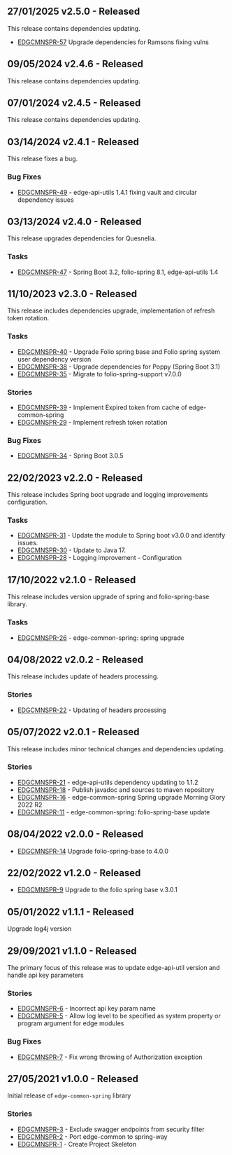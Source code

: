 ## 27/01/2025 v2.5.0 - Released
This release contains dependencies updating.

* [EDGCMNSPR-57](https://folio-org.atlassian.net/browse/EDGCMNSPR-57) Upgrade dependencies for Ramsons fixing vulns

## 09/05/2024 v2.4.6 - Released
This release contains dependencies updating.

## 07/01/2024 v2.4.5 - Released
This release contains dependencies updating.

## 03/14/2024 v2.4.1 - Released
This release fixes a bug.

### Bug Fixes
* [EDGCMNSPR-49](https://folio-org.atlassian.net/browse/EDGCMNSPR-49) - edge-api-utils 1.4.1 fixing vault and circular dependency issues

## 03/13/2024 v2.4.0 - Released
This release upgrades dependencies for Quesnelia.

### Tasks
* [EDGCMNSPR-47](https://folio-org.atlassian.net/browse/EDGCMNSPR-47) - Spring Boot 3.2, folio-spring 8.1, edge-api-utils 1.4

## 11/10/2023 v2.3.0 - Released
This release includes dependencies upgrade, implementation of refresh token rotation.

### Tasks
* [EDGCMNSPR-40](https://issues.folio.org/browse/EDGCMNSPR-40) - Upgrade Folio spring base and Folio spring system user dependency version
* [EDGCMNSPR-38](https://issues.folio.org/browse/EDGCMNSPR-38) - Upgrade dependencies for Poppy (Spring Boot 3.1)
* [EDGCMNSPR-35](https://issues.folio.org/browse/EDGCMNSPR-35) - Migrate to folio-spring-support v7.0.0

### Stories
* [EDGCMNSPR-39](https://issues.folio.org/browse/EDGCMNSPR-39) - Implement Expired token from cache of edge-common-spring
* [EDGCMNSPR-29](https://issues.folio.org/browse/EDGCMNSPR-29) - Implement refresh token rotation

### Bug Fixes
* [EDGCMNSPR-34](https://issues.folio.org/browse/EDGCMNSPR-34) - Spring Boot 3.0.5

## 22/02/2023 v2.2.0 - Released
This release includes Spring boot upgrade and logging improvements configuration.

### Tasks
* [EDGCMNSPR-31](https://issues.folio.org/browse/EDGCMNSPR-31) - Update the module to Spring boot v3.0.0 and identify issues.
* [EDGCMNSPR-30](https://issues.folio.org/browse/EDGCMNSPR-30) - Update to Java 17.
* [EDGCMNSPR-28](https://issues.folio.org/browse/EDGCMNSPR-28) - Logging improvement - Configuration

## 17/10/2022 v2.1.0 - Released
This release includes version upgrade of spring and folio-spring-base library.

### Tasks
* [EDGCMNSPR-26](https://issues.folio.org/browse/EDGCMNSPR-26) - edge-common-spring: spring upgrade

## 04/08/2022 v2.0.2 - Released
This release includes update of headers processing.

### Stories
* [EDGCMNSPR-22](https://issues.folio.org/browse/EDGCMNSPR-22) - Updating of headers processing

## 05/07/2022 v2.0.1 - Released
This release includes minor technical changes and dependencies updating.

### Stories
* [EDGCMNSPR-21](https://issues.folio.org/browse/EDGCMNSPR-21) - edge-api-utils dependency updating to 1.1.2
* [EDGCMNSPR-18](https://issues.folio.org/browse/EDGCMNSPR-18) - Publish javadoc and sources to maven repository
* [EDGCMNSPR-16](https://issues.folio.org/browse/EDGCMNSPR-16) - edge-common-spring Spring upgrade Morning Glory 2022 R2
* [EDGCMNSPR-11](https://issues.folio.org/browse/EDGCMNSPR-11) - edge-common-spring: folio-spring-base update

## 08/04/2022 v2.0.0 - Released
* [EDGCMNSPR-14](https://issues.folio.org/browse/EDGCMNSPR-14) Upgrade folio-spring-base to 4.0.0

## 22/02/2022 v1.2.0 - Released
* [EDGCMNSPR-9](https://issues.folio.org/browse/EDGCMNSPR-9) Upgrade to the folio spring base v.3.0.1

## 05/01/2022 v1.1.1 - Released
 Upgrade log4j version

## 29/09/2021 v1.1.0 - Released
The primary focus of this release was to update edge-api-util version and handle api key parameters

### Stories
* [EDGCMNSPR-6](https://issues.folio.org/browse/EDGCMNSPR-6) - Incorrect api key param name
* [EDGCMNSPR-5](https://issues.folio.org/browse/EDGCMNSPR-5) - Allow log level to be specified as system property or program argument for edge modules

### Bug Fixes
* [EDGCMNSPR-7](https://issues.folio.org/browse/EDGCMNSPR-7) - Fix wrong throwing of Authorization exception

## 27/05/2021 v1.0.0 - Released
Initial release of `edge-common-spring` library

### Stories
* [EDGCMNSPR-3](https://issues.folio.org/browse/EDGCMNSPR-3) - Exclude swagger endpoints from security filter
* [EDGCMNSPR-2](https://issues.folio.org/browse/EDGCMNSPR-2) - Port edge-common to spring-way
* [EDGCMNSPR-1](https://issues.folio.org/browse/EDGCMNSPR-1) - Create Project Skeleton
